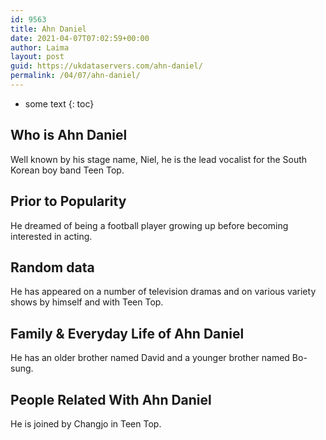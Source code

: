 ```yaml
---
id: 9563
title: Ahn Daniel
date: 2021-04-07T07:02:59+00:00
author: Laima
layout: post
guid: https://ukdataservers.com/ahn-daniel/
permalink: /04/07/ahn-daniel/
---
```


* some text
{: toc}


## Who is Ahn Daniel
                  
                  
                  
Well known by his stage name, Niel, he is the lead vocalist for the South Korean boy band Teen Top.
                  
              
            
              
            
                
                
                
## Prior to Popularity
                  
                  
                  
He dreamed of being a football player growing up before becoming interested in acting.
                  
              
            
              
            
                
                
                
## Random data
                  
                  
                  
He has appeared on a number of television dramas and on various variety shows by himself and with Teen Top.
                  
              
            
              
            
                
                
                
## Family & Everyday Life of Ahn Daniel
                  
                  
                  
He has an older brother named David and a younger brother named Bo-sung. 
                  
              
            
              
            
                
                
                
## People Related With Ahn Daniel
                  
                  
                  
He is joined by Changjo in Teen Top.
                  
              
            
              
            
                
              
            
              
              
            
            
              
            
          
          
          